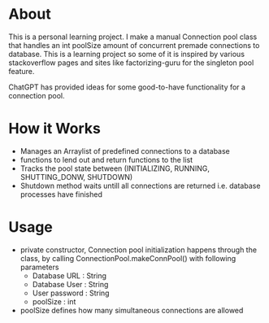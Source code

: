 # About # 
This is a personal learning project. I make a manual Connection
pool class that handles an int poolSize amount of concurrent
premade connections to database. This is a learning project so some
of it is inspired by various stackoverflow pages and sites like
factorizing-guru for the singleton pool feature.

ChatGPT has provided ideas for some good-to-have functionality
for a connection pool.

# How it Works #
+ Manages an Arraylist of predefined connections to a database
+ functions to lend out and return functions to the list
+ Tracks the pool state between (INITIALIZING, RUNNING, SHUTTING_DONW,
  SHUTDOWN)
+ Shutdown method waits untill all connections are returned i.e.
  database processes have finished

# Usage # 
+ private constructor, Connection pool initialization happens through
  the class, by calling ConnectionPool.makeConnPool() with following
  parameters
  + Database URL : String
  + Database User : String
  + User password : String
  + poolSize : int
+ poolSize defines how many simultaneous connections are allowed

